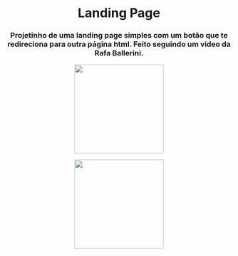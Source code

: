 <h1 align="center"> Landing Page </h1>

<h3 align="center"> Projetinho de uma landing page simples com um botão que te redireciona para outra página html. Feito seguindo um video da Rafa Ballerini. </h3>

<p align="center">
  <img height="200" src="https://i.imgur.com/ehJJiBz.png">
</p>

<p align="center">
  <img height="200" src="https://i.imgur.com/wfh8Veb.png">
</p>
